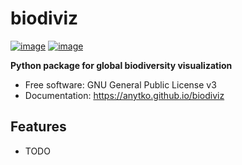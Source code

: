 # biodiviz


[![image](https://img.shields.io/pypi/v/biodiviz.svg)](https://pypi.python.org/pypi/biodiviz)
[![image](https://img.shields.io/conda/vn/conda-forge/biodiviz.svg)](https://anaconda.org/conda-forge/biodiviz)


**Python package for global biodiversity visualization**


-   Free software: GNU General Public License v3
-   Documentation: https://anytko.github.io/biodiviz
    

## Features

-   TODO

